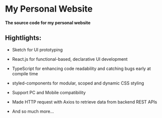 # My Personal Website

#### The source code for my personal website

## Hightlights:

- Sketch for UI prototyping

- React.js for functional-based, declarative UI development

- TypeScript for enhancing code readability and catching bugs early at compile time

- styled-components for modular, scoped and dynamic CSS styling

- Support PC and Mobile compatibility

- Made HTTP request with Axios to retrieve data from backend REST APIs

- And so much more...
